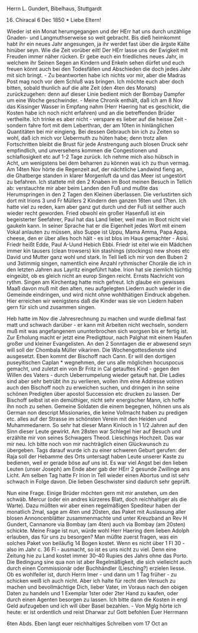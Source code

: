 Herrn L. Gundert, Bibelhaus, Stuttgardt

16. Chiracal 6 Dec 1850
 <Freitag>*
Liebe Eltern!

Wieder ist ein Monat herumgegangen und der HErr hat uns durch unzählige Gnaden- und Langmuthserweise so weit gebracht. Bis dieß heimkommt habt ihr ein neues Jahr angesungen, ja ihr werdet fast über die ärgste Kälte hinüber seyn. Wie die Zeit vorüber eilt! Der HErr lasse uns der Ewigkeit mit Freuden immer näher rücken. Er gebe euch ein friedliches neues Jahr, in welchem ihr Seinen Segen an Kindern und Enkeln sehen dürfet und euch freuen könnt auch bei den Todesfällen und Abschieden die doch jedes Jahr mit sich bringt. - Zu beantworten habe ich nichts vor mir, aber die Madras Post mag noch vor dem Schluß was bringen. Ich möchte euch aber doch bitten, sobald thunlich auf die alte Zeit (den 4ten des Monats) zurückzugehen: denn auf dieser Linie bedient mich der Bombay Dampfer um eine Woche geschwinder. - Meine Chronik enthält, daß ich am 8 Nov das Kissinger Wasser in Empfang nahm (Herr Haering hat es geschickt, die Kosten habe ich noch nicht erfahren) und an die betreffenden Brüder vertheilte. Ich trinke es aber nicht - verspare es lieber auf die heisse Zeit - sondern fahre fort mit dem Leberthran, der am 10ten in hinlänglichen Quantitäten bei mir eingieng. Bei dessen Gebrauch bin ich zu Zeiten so wohl, daß ich mich vor Uebermuth zu hüten habe; denn trotz allen Fortschritten bleibt die Brust für jede Anstrengung auch blosen Druck sehr empfindlich, und unversehens kommen die Congestionen und schlaflosigkeit etc auf 1-2 Tage zurück. Ich nehme mich also hübsch in Acht, um wenigstens bei dem beharren zu können was ich zu thun vermag. 
Am 14ten Nov hörte die Regenzeit auf, der nächtliche Landwind fieng an, die Ghatberge standen in klarer Morgenluft da und das Meer ist ungestört zu befahren. Ich stattete mit den 2 Knaben im Boot meinen Besuch in Tellich ab: verstauchte mir aber beim Landen den Fuß und mußte das Herumspringen in den 2 Tagen den Kleinen überlassen. Die verlustirten sich dort mit Irions 3 und Fr Müllers 2 Kindern den ganzen 16ten und 17ten. Ich hatte viel zu reden, kam aber ganz gut durch und der Fuß ist seither auch wieder recht geworden. Fried obwohl ein großer Hasenfuß ist ein begeisterter Seefahrer, Paul hat das Land lieber, weil man im Boot nicht viel gaukeln kann. In seiner Sprache hat er die Eigenheit jedes Wort mit einem Vokal anlauten zu müssen, also Suppe ist Uppu, Mama Amma, Papa Appa, cheese, den er über alles hoch hält - es ist blos im Haus gemachter - Asisi. Friedr heißt Edde, Paul A-Uund Hebich Ebbi. Friedr ist eitel wie ein Mädchen immer kin tausers (clean trowsers) kin stashings (stockings) new shoes etc David und Mutter ganz wohl und stark. In Tell ließ ich mir von den Buben 2 und 3stimmig singen, namentlich eine Anzahl rythmischer Choräle die ich in den letzten Jahren aus Layritz eingeführt habe. Irion hat sie ziemlich tüchtig eingeübt, ob es gleich nicht an europ Singen reicht. Ernsts Nachricht von rythm. Singen am Kirchentag hatte mich gefreut. Ich glaube ein gewisses Maaß davon muß mit den alten, neu aufgelegten Liedern auch wieder in die Gemeinde eindringen, und wird nicht ohne wohlthätigen Eindruck abgehen. Hier erreichen wir wenigstens daß die Kinder was sie von Liedern haben gern für sich und zusammen singen.

Heb hatte im Nov die Jahresrechnung zu machen und wurde dießmal fast matt und schwach darüber - er kann mit Arbeiten nicht wechseln, sondern muß mit was angefangenem ununterbrochen sich worgsen bis er fertig ist. Zur Erholung macht er jetzt eine Predigttour, nach Palghat mit einem Haufen großer und kleiner Evangelisten. An den 2 Sonntagen die er abwesend seyn will soll der Chombala Müller vikariren. Die Wochengottesdienste sind ausgesetzt. Eben kommt der Bischoff nach Cann. Er will den dortigen puseyitischen Caplan <Kinloch>* wegnehmen, der uns alle möglichen hocuspocus gemacht, und zuletzt ein von Br Fritz in Cal getauftes Kind - gegen den Willen des Vaters - durch Ueberrumpelung wieder getauft hat. Die Ladies sind aber sehr betrübt ihn zu verlieren, wollen ihm eine Addresse votiren auch den Bischoff noch zu erweichen suchen, und dringen in ihn seine schönen Predigten über apostol Succession etc drucken zu lassen. Der Bischoff <Dealtry> selbst ist ein demüthiger, nicht sehr energischer Mann, ich hoffe ihn noch zu sehen. Gemeine Soldaten die einem begegnen, höhnen uns als German non descript Missionaries, die keine Vollmacht haben zu predigen etc. alles auf der Strasse im schönsten Verein mit den Heiden und Muhammedanern. So sehr hat dieser Mann Kinloch in 1 1/2 Jahren auf den Sinn dieser Leute gewirkt. 
Am 28sten war Schlegel hier auf Besuch und erzählte mir von seines Schwagers Theod. Lieschings Hochzeit. Das war mir neu. Ich bitte noch von mir nachträglich einen Glückwunsch zu übergeben. Tags darauf wurde ich zu einer schweren Geburt gerufen: der Raja soll der Hebamme des Orts untersagt haben Leute unserer Kaste zu bedienen, weil er gerade böse auf uns ist. Es war viel Angst bei den lieben Leuten (unser Joseph) am Ende aber gab der HErr 2 gesunde Zwillinge ans Licht. Am selben Tag hatte Fr Irion in Tell wieder einen Abortus und ist sehr schwach in Folge davon. Die lieben Geschwister sind dadurch sehr geprüft.

Nun eine Frage. Einige Brüder möchten gern mit mir anstehen, um den schwäb. Mercur (oder ein andres kürzeres Blatt, doch reichhaltiger als die Warte). Dazu müßten wir aber einen regelmäßigen Spediteur haben der monatlich 2mal, sage am 4ten und 20sten, das Paket mit Auslassung aller blosen Annoncenblätter zusammenmachte und unter Kreuzband an Rev H Gundert, Cannanore via Bombay (am 4ten) auch via Bombay (am 20sten) schickte. Meine Frage ist nun, würde wohl Herr Haering dem lieben Adolph erlauben, das für uns zu besorgen? Man müßte zuerst fragen, was ein solches Paket von beiläufig 14 Bogen kostet. Wenn es nicht über 1 Fl 30 - also im Jahr c. 36 Fl - ausmacht, so ist es uns nicht zu viel. Denn eine Zeitung hie zu Land kostet immer 30-40 Rupies des Jahrs ohne das Porto. Die Bedingung sine qua non ist aber Regelmäßigkeit, die sich vielleicht auch durch einen Commissionär oder Buchhändler (Liesching?) erzielen liesse. Ob es wohlfeiler ist, durch Herrn Imer - und dann um 1 Tag früher - zu schicken weiß ich auch nicht. Aber ich halte für recht den Versuch zu machen und bevollmächtige Dich, lieber Vater, im Voraus nach den obigen Daten zu handeln und 1 Exemplar 1ster oder 2ter Hand zu kaufen, oder durch einen Agenten besorgen zu lassen. Ich bitte dann die Kosten in engl Geld aufzugeben und ich will über Basel bezahlen. - Von Mglg hörte ich heute: er ist ordentlich und reist Dharwar zu! Gott befohlen  Euer Herrmann

6ten Abds. Eben langt euer reichhaltiges Schreiben vom 17 Oct an 

